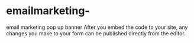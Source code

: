 # emailmarketing-
email marketing pop up banner 
After you embed the code to your site, any changes you make to your form can be published directly from the editor.
